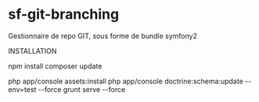 # sf-git-branching
Gestionnaire de repo GIT, sous forme de bundle symfony2


INSTALLATION

npm install
composer update

php app/console assets:install
php app/console doctrine:schema:update --env=test --force
grunt serve --force
